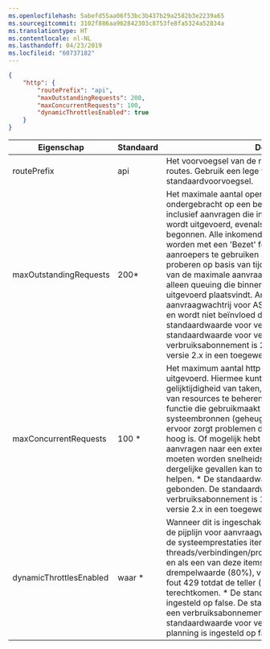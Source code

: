 ```yaml
---
ms.openlocfilehash: 5abefd55aa06f53bc3b437b29a2582b3e2239a65
ms.sourcegitcommit: 3102f886aa962842303c8753fe8fa5324a52834a
ms.translationtype: HT
ms.contentlocale: nl-NL
ms.lasthandoff: 04/23/2019
ms.locfileid: "60737182"
---
```

```json
{
    "http": {
        "routePrefix": "api",
        "maxOutstandingRequests": 200,
        "maxConcurrentRequests": 100,
        "dynamicThrottlesEnabled": true
    }
}
```

|Eigenschap  |Standaard | Description |
|---------|---------|---------| 
|routePrefix|api|Het voorvoegsel van de route die van toepassing op alle routes. Gebruik een lege tekenreeks te verwijderen van het standaardvoorvoegsel. |
|maxOutstandingRequests|200*|Het maximale aantal openstaande aanvragen die zijn ondergebracht op een bepaald moment. Deze limiet is inclusief aanvragen die in de wachtrij staan, maar niet wordt uitgevoerd, evenals in voortgang uitvoeringen zijn begonnen. Alle inkomende aanvragen via deze limiet worden met een 'Bezet' fout 429 geweigerd. Die kunt aanroepers te gebruiken strategieën voor opnieuw proberen op basis van tijd en ook helpt u bij het bepalen van de maximale aanvraag latenties. Hiermee bepaalt u alleen queuing die binnen het pad van script host worden uitgevoerd plaatsvindt. Andere wachtrijen, zoals de aanvraagwachtrij voor ASP.NET is nog steeds van kracht en wordt niet beïnvloed door deze instelling. * De standaardwaarde voor versie 1.x is niet-gebonden. De standaardwaarde voor versie 2.x in een verbruiksabonnement is 200. De standaardwaarde voor versie 2.x in een toegewezen planning is niet-gebonden.|
|maxConcurrentRequests|100 *|Het maximum aantal http-functies die parallel worden uitgevoerd. Hiermee kunt u besturingselement gelijktijdigheid van taken, die kan helpen met het gebruik van resources te beheren. Bijvoorbeeld, kan er een http-functie die gebruikmaakt van een groot aantal systeembronnen (geheugen/cpu/sockets), zodat het ervoor zorgt problemen dat wanneer gelijktijdigheid te hoog is. Of mogelijk hebt u een functie waarmee uitgaande aanvragen naar een externe service en deze aanroepen moeten worden snelheidsbeperking van toepassing. In dergelijke gevallen kan toepassen van een vertraging hier helpen. * De standaardwaarde voor versie 1.x is niet-gebonden. De standaardwaarde voor versie 2.x in een verbruiksabonnement is 100. De standaardwaarde voor versie 2.x in een toegewezen planning is niet-gebonden.|
|dynamicThrottlesEnabled|waar *|Wanneer dit is ingeschakeld, worden deze instelling wordt de pijplijn voor aanvraagverwerking periodiek controleren de systeemprestaties items zoals threads/verbindingen/processen/cpu/geheugen/enzovoort en als een van deze items zijn over een ingebouwde hoge drempelwaarde (80%), vraagt geweigerd met een 'Bezet' fout 429 totdat de teller (s) terug naar de normale niveaus terechtkomen. * De standaardwaarde voor versie 1.x is ingesteld op false. De standaardwaarde voor versie 2.x in een verbruiksabonnement is ingesteld op true. De standaardwaarde voor versie 2.x in een toegewezen planning is ingesteld op false.|

<!-- ms.date: 04/26/2019 -->